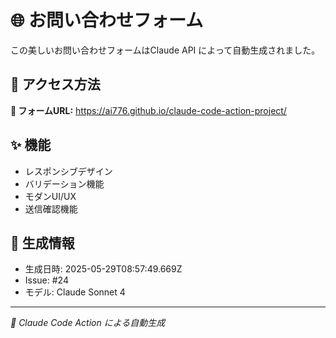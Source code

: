# 🌐 お問い合わせフォーム

この美しいお問い合わせフォームはClaude API によって自動生成されました。

## 🚀 アクセス方法
**📱 フォームURL:** https://ai776.github.io/claude-code-action-project/

## ✨ 機能
- レスポンシブデザイン
- バリデーション機能
- モダンUI/UX
- 送信確認機能

## 📝 生成情報
- 生成日時: 2025-05-29T08:57:49.669Z
- Issue: #24
- モデル: Claude Sonnet 4

---
*🤖 Claude Code Action による自動生成*
